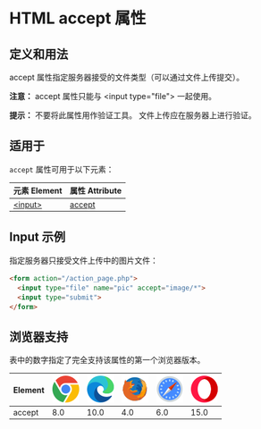 HTML accept 属性
===

## 定义和用法

accept 属性指定服务器接受的文件类型（可以通过文件上传提交）。

**注意：** accept 属性只能与 \<input type="file"> 一起使用。

**提示：** 不要将此属性用作验证工具。 文件上传应在服务器上进行验证。

## 适用于

`accept` 属性可用于以下元素：

| 元素 Element | 属性 Attribute |
| ----- | ----- |
| [\<input>](../tags/input.md) | [accept](../tags/input_accept.md) |

## Input 示例

指定服务器只接受文件上传中的图片文件：

```html idoc:preview:iframe
<form action="/action_page.php">
  <input type="file" name="pic" accept="image/*">
  <input type="submit">
</form>
```

## 浏览器支持

表中的数字指定了完全支持该属性的第一个浏览器版本。

| Element | ![chrome][1] | ![edge][2] | ![firefox][3] | ![safari][4] | ![opera][5] |
| ------- | --- | --- | --- | --- | --- |
| accept    | 8.0 | 10.0 | 4.0 | 6.0 | 15.0 |


[1]: ../assets/chrome.svg
[2]: ../assets/edge.svg
[3]: ../assets/firefox.svg
[4]: ../assets/safari.svg
[5]: ../assets/opera.svg
